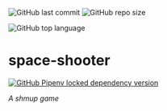 ![GitHub last commit](https://img.shields.io/github/last-commit/j-tesla/space-shooter)
![GitHub repo size](https://img.shields.io/github/repo-size/j-tesla/space-shooter)

![GitHub top language](https://img.shields.io/github/languages/top/j-tesla/space-shooter?color=yellow-green)

# space-shooter

[![GitHub Pipenv locked dependency version](https://img.shields.io/github/pipenv/locked/dependency-version/j-tesla/space-shooter/pygame?color=yellow)
](https://github.com/pygame/pygame)

*A *shmup* game*

